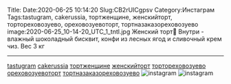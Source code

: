 Title:
Date:2020-06-25 10:14:20
Slug:CB2rUICgpsv
Category:Инстаграм
Tags:tastugram, cakerussia, тортженщине, женскийторт, тортореховозуево, ореховозуевоторт, тортназаказореховозуево
image:2020-06-25_10-14-20_UTC_1_tntl.jpg
Женский торт💖
Внутри - влажный шоколадный бисквит, конфи из лесных ягод и сливочный крем чиз. Вес 3 кг 
__________________

[tastugram]({tag}tastugram)  [cakerussia]({tag}cakerussia) [тортженщине]({tag}тортженщине) [женскийторт]({tag}женскийторт) [тортореховозуево]({tag}тортореховозуево) [ореховозуевоторт]({tag}ореховозуевоторт) [тортназаказореховозуево]({tag}тортназаказореховозуево)
![instagram]({attach}images/2020-06-25_10-14-20_UTC_1.jpg)
![instagram]({attach}images/2020-06-25_10-14-20_UTC_2.jpg)
